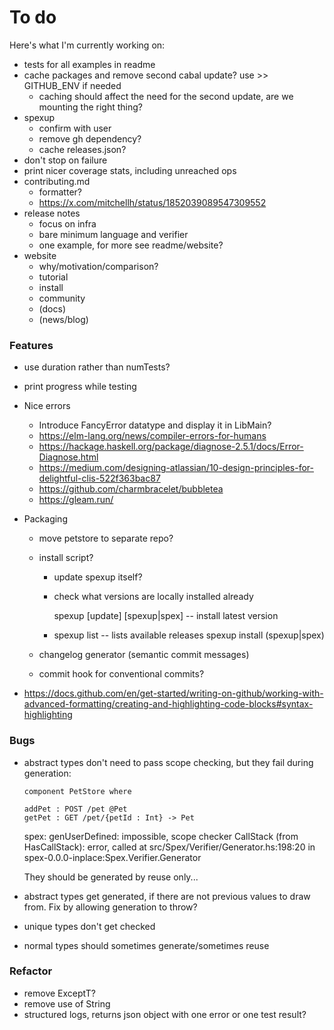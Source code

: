 # To do

Here's what I'm currently working on:

- tests for all examples in readme
- cache packages and remove second cabal update? use >> GITHUB_ENV if needed
  + caching should affect the need for the second update, are we mounting the right thing?
- spexup 
  + confirm with user
  + remove gh dependency?
  + cache releases.json?
- don't stop on failure
- print nicer coverage stats, including unreached ops
- contributing.md
  + formatter?
  + https://x.com/mitchellh/status/1852039089547309552
- release notes
  + focus on infra
  + bare minimum language and verifier
  + one example, for more see readme/website?
- website
  + why/motivation/comparison?
  + tutorial
  + install
  + community
  + (docs)
  + (news/blog)

### Features

- use duration rather than numTests?
- print progress while testing

- Nice errors
  + Introduce FancyError datatype and display it in LibMain?
  + https://elm-lang.org/news/compiler-errors-for-humans
  + https://hackage.haskell.org/package/diagnose-2.5.1/docs/Error-Diagnose.html
  + https://medium.com/designing-atlassian/10-design-principles-for-delightful-clis-522f363bac87
  + https://github.com/charmbracelet/bubbletea
  + https://gleam.run/

- Packaging
  + move petstore to separate repo?
  + install script?
    * update spexup itself? 
    * check what versions are locally installed already

      spexup [update] [spexup|spex] -- install latest version
    * spexup list -- lists available releases
      spexup install (spexup|spex) <version>

  + changelog generator (semantic commit messages)
  + commit hook for conventional commits?
- https://docs.github.com/en/get-started/writing-on-github/working-with-advanced-formatting/creating-and-highlighting-code-blocks#syntax-highlighting

### Bugs

- abstract types don't need to pass scope checking, but they fail during generation:

    ```
    component PetStore where
    
    addPet : POST /pet @Pet
    getPet : GET /pet/{petId : Int} -> Pet
    ```

    spex: genUserDefined: impossible, scope checker
    CallStack (from HasCallStack):
      error, called at src/Spex/Verifier/Generator.hs:198:20 in spex-0.0.0-inplace:Spex.Verifier.Generator

  They should be generated by reuse only...

- abstract types get generated, if there are not previous values to draw from.
  Fix by allowing generation to throw?
- unique types don't get checked
- normal types should sometimes generate/sometimes reuse

### Refactor

- remove ExceptT?
- remove use of String
- structured logs, returns json object with one error or one test result?
